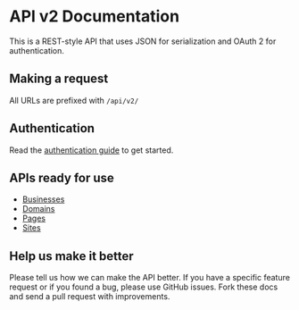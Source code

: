 API v2 Documentation
===

This is a REST-style API that uses JSON for serialization and OAuth 2 for authentication.

Making a request
----------------

All URLs are prefixed with `/api/v2/`

Authentication
--------------

Read the [authentication guide](https://github.com/devhub/api/blob/develop/sections/authentication.md) to get started.

APIs ready for use
-----------------

* [Businesses](https://github.com/devhub/api/blob/develop/sections/businesses.md)
* [Domains](https://github.com/devhub/api/blob/develop/sections/domains.md)
* [Pages](https://github.com/devhub/api/blob/develop/sections/pages.md)
* [Sites](https://github.com/devhub/api/blob/develop/sections/sites.md)

Help us make it better
----------------------

Please tell us how we can make the API better. If you have a specific feature request or if you found a bug, please use GitHub issues. Fork these docs and send a pull request with improvements.
